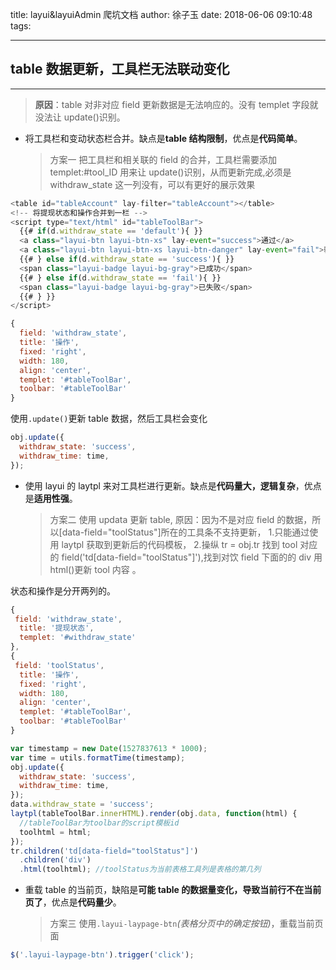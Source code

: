 title: layui&layuiAdmin 爬坑文档
author: 徐子玉
date: 2018-06-06 09:10:48
tags:

---

## table 数据更新，工具栏无法联动变化

---

> **原因**：table 对非对应 field 更新数据是无法响应的。没有 templet 字段就没法让 update()识别。

<!-- more -->

- 将工具栏和变动状态栏合并。缺点是**table 结构限制**，优点是**代码简单**。
  > 方案一 把工具栏和相关联的 field 的合并，工具栏需要添加 templet:#tool_ID 用来让 update()识别，从而更新完成,必须是 withdraw_state 这一列没有，可以有更好的展示效果

```javascript
<table id="tableAccount" lay-filter="tableAccount"></table>
<!-- 将提现状态和操作合并到一栏 -->
<script type="text/html" id="tableToolBar">
  {{# if(d.withdraw_state == 'default'){ }}
  <a class="layui-btn layui-btn-xs" lay-event="success">通过</a>
  <a class="layui-btn layui-btn-xs layui-btn-danger" lay-event="fail">驳回</a>
  {{# } else if(d.withdraw_state == 'success'){ }}
  <span class="layui-badge layui-bg-gray">已成功</span>
  {{# } else if(d.withdraw_state == 'fail'){ }}
  <span class="layui-badge layui-bg-gray">已失败</span>
  {{# } }}
</script>
```

```javascript
{
  field: 'withdraw_state',
  title: '操作',
  fixed: 'right',
  width: 180,
  align: 'center',
  templet: '#tableToolBar',
  toolbar: '#tableToolBar'
}
```

使用`.update()`更新 table 数据，然后工具栏会变化

```javascript
obj.update({
  withdraw_state: 'success',
  withdraw_time: time,
});
```

- 使用 layui 的 laytpl 来对工具栏进行更新。缺点是**代码量大，逻辑复杂**，优点是**适用性强**。
  > 方案二 使用 updata 更新 table,
  > 原因：因为不是对应 field 的数据，所以[data-field="toolStatus"]所在的工具条不支持更新， 1.只能通过使用 laytpl 获取到更新后的代码模板， 2.操纵 tr = obj.tr 找到 tool 对应的 field('td[data-field="toolStatus"]'),找到对饮 field 下面的的 div 用 html()更新 tool 内容 。

状态和操作是分开两列的。

```javascript
{
 field: 'withdraw_state',
  title: '提现状态',
  templet: '#withdraw_state'
},
{
 field: 'toolStatus',
  title: '操作',
  fixed: 'right',
  width: 180,
  align: 'center',
  templet: '#tableToolBar',
  toolbar: '#tableToolBar'
}
```

```javascript
var timestamp = new Date(1527837613 * 1000);
var time = utils.formatTime(timestamp);
obj.update({
  withdraw_state: 'success',
  withdraw_time: time,
});
data.withdraw_state = 'success';
laytpl(tableToolBar.innerHTML).render(obj.data, function(html) {
  //tableToolBar为toolbar的script模板id
  toolhtml = html;
});
tr.children('td[data-field="toolStatus"]')
  .children('div')
  .html(toolhtml); //toolStatus为当前表格工具列是表格的第几列
```

- 重载 table 的当前页，缺陷是**可能 table 的数据量变化，导致当前行不在当前页了**，优点是**代码量少**。
  > 方案三 使用`.layui-laypage-btn`_(表格分页中的确定按钮)_，重载当前页面

```javascript
$('.layui-laypage-btn').trigger('click');
```
